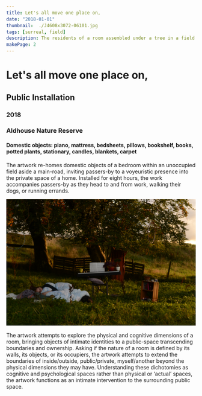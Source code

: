 ```yaml
---
title: Let's all move one place on,
date: "2018-01-01"
thumbnail:  ./J4608x3072-06101.jpg
tags: [surreal, field]
description: The residents of a room assembled under a tree in a field sleep peacefully.
makePage: 2
---
```

# Let's all move one place on,
## Public Installation
### 2018
### Aldhouse Nature Reserve
#### Domestic objects: piano, mattress, bedsheets, pillows, bookshelf, books, potted plants, stationary, candles, blankets, carpet 

The artwork re-homes domestic objects of a bedroom within an unoccupied field aside a main-road, inviting passers-by to a voyeuristic presence into the private space of a home. Installed for eight hours, the work accompanies passers-by as they head to and from work, walking their dogs, or running errands. 

![The resident of a room assembled under a tree in a field sleeps peacefully.](./J4608x3072-06101.jpg)


The artwork attempts to explore the physical and cognitive dimensions of a room, bringing objects of intimate identities to a public-space transcending boundaries and ownership.
Asking if the nature of a room is defined by its walls, its objects, or its occupiers, the artwork attempts to extend the boundaries of inside/outside, public/private, myself/another beyond the physical dimensions they may have. Understanding these dichotomies as cognitive and psychological spaces rather than physical or ‘actual’ spaces, the artwork functions as an intimate intervention to the surrounding public space.